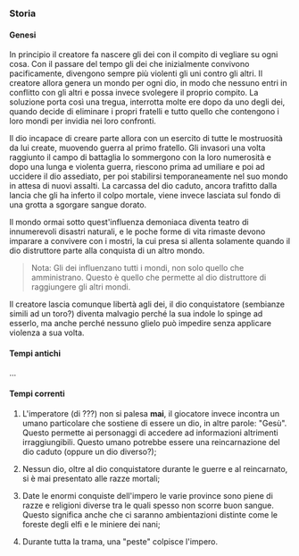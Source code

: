 ### Storia

#### Genesi

In principio il creatore fa nascere gli dei con il compito di vegliare su ogni cosa. Con il passare del tempo gli dei che inizialmente convivono pacificamente, divengono sempre più violenti gli uni contro gli altri. Il creatore allora genera un mondo per ogni dio, in modo che nessuno entri in conflitto con gli altri e possa invece svolegere il proprio compito. La soluzione porta così una tregua, interrotta molte ere dopo da uno degli dei, quando decide di eliminare i propri fratelli e tutto quello che contengono i loro mondi per invidia nei loro confronti.

Il dio incapace di creare parte allora con un esercito di tutte le mostruosità da lui create, muovendo guerra al primo fratello. Gli invasori una volta raggiunto il campo di battaglia lo sommergono con la loro numerosità e dopo una lunga e violenta guerra, riescono prima ad umiliare e poi ad uccidere il dio assediato, per poi stabilirsi temporaneamente nel suo mondo in attesa di nuovi assalti. La carcassa del dio caduto, ancora trafitto dalla lancia che gli ha inferto il colpo mortale, viene invece lasciata sul fondo di una grotta a sgorgare sangue dorato.

Il mondo ormai sotto quest'influenza demoniaca diventa teatro di innumerevoli disastri naturali, e le poche forme di vita rimaste devono imparare a convivere con i mostri, la cui presa si allenta solamente quando il dio distruttore parte alla conquista di un altro mondo.

> Nota: Gli dei influenzano tutti i mondi, non solo quello che amministrano. Questo è quello che permette al dio distruttore di raggiungere gli altri mondi.

Il creatore lascia comunque libertà agli dei, il dio conquistatore (sembianze simili ad un toro?) diventa malvagio perché la sua indole lo spinge ad esserlo, ma anche perché nessuno glielo può impedire senza applicare violenza a sua volta.

#### Tempi antichi

...

#### Tempi correnti

1. L'imperatore (di ???) non si palesa **mai**, il giocatore invece incontra un umano particolare che sostiene di essere un dio, in altre parole: "Gesù". Questo permette ai personaggi di accedere ad informazioni altrimenti irraggiungibili. Questo umano potrebbe essere una reincarnazione del dio caduto (oppure un dio diverso?);

2. Nessun dio, oltre al dio conquistatore durante le guerre e al reincarnato, si è mai presentato alle razze mortali;

3. Date le enormi conquiste dell'impero le varie province sono piene di razze e religioni diverse tra le quali spesso non scorre buon sangue. Questo significa anche che ci saranno ambientazioni distinte come le foreste degli elfi e le miniere dei nani;

4. Durante tutta la trama, una "peste" colpisce l'impero.
